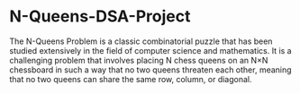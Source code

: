 # N-Queens-DSA-Project
The N-Queens Problem is a classic combinatorial puzzle that has been studied extensively in the field of computer science and mathematics. It is a challenging problem that involves placing N chess queens on an N×N chessboard in such a way that no two queens threaten each other, meaning that no two queens can share the same row, column, or diagonal.
